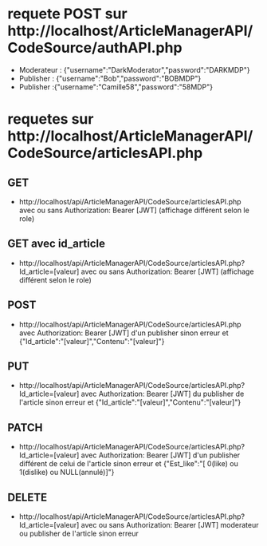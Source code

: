 # requete POST sur http://localhost/ArticleManagerAPI/CodeSource/authAPI.php
- Moderateur : {"username":"DarkModerator","password":"DARKMDP"}
- Publisher : {"username":"Bob","password":"BOBMDP"}
- Publisher :{"username":"Camille58","password":"58MDP"}

# requetes sur http://localhost/ArticleManagerAPI/CodeSource/articlesAPI.php

## GET 
- http://localhost/api/ArticleManagerAPI/CodeSource/articlesAPI.php
avec ou sans Authorization: Bearer [JWT] (affichage différent selon le role)
## GET avec id_article 
- http://localhost/api/ArticleManagerAPI/CodeSource/articlesAPI.php?Id_article=[valeur]
avec ou sans Authorization: Bearer [JWT] (affichage différent selon le role)
## POST
- http://localhost/api/ArticleManagerAPI/CodeSource/articlesAPI.php
avec Authorization: Bearer [JWT] d'un publisher sinon erreur
et {"Id_article":"[valeur]","Contenu":"[valeur]"}
## PUT
- http://localhost/api/ArticleManagerAPI/CodeSource/articlesAPI.php?Id_article=[valeur]
avec Authorization: Bearer [JWT] du publisher de l'article sinon erreur
et {"Id_article":"[valeur]","Contenu":"[valeur]"}
## PATCH
- http://localhost/api/ArticleManagerAPI/CodeSource/articlesAPI.php?Id_article=[valeur]
avec Authorization: Bearer [JWT] d'un publisher différent de celui de l'article sinon erreur
et {"Est_like":"[ 0(like) ou 1(dislike) ou NULL(annulé)]"}
## DELETE
- http://localhost/api/ArticleManagerAPI/CodeSource/articlesAPI.php?Id_article=[valeur]
avec ou sans Authorization: Bearer [JWT] moderateur ou publisher de l'article sinon erreur